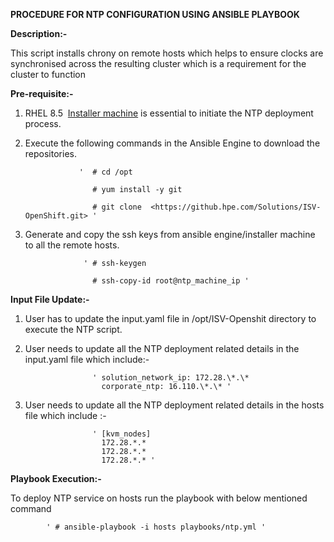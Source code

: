 **PROCEDURE FOR NTP CONFIGURATION USING ANSIBLE PLAYBOOK**

**Description:-**

This script installs chrony on remote hosts which helps to ensure clocks are synchronised across the resulting cluster which is a requirement for the cluster to function

**Pre-requisite:-**

1. RHEL 8.5  [Installer machine](https://github.hpe.com/Solutions/ISV-OpenShift/blob/develop/Readme.md "https://github.hpe.com/Solutions/ISV-OpenShift/blob/develop/Readme.md") is essential to initiate the NTP deployment process.
2. Execute the following commands in the Ansible Engine to download the repositories.

                   '  # cd /opt

                      # yum install -y git

                      # git clone  <https://github.hpe.com/Solutions/ISV-OpenShift.git> '

3. Generate and copy the ssh keys from ansible engine/installer machine to all the remote hosts.

                    ' # ssh-keygen 

                      # ssh-copy-id root@ntp_machine_ip '


**Input File Update:-**

1. User has to update the input.yaml file in /opt/ISV-Openshit directory to  execute the NTP script.
2. User needs to update all the NTP deployment related details in the input.yaml file which include:-
                      
                      ' solution_network_ip: 172.28.\*.\* 
                        corporate_ntp: 16.110.\*.\* ' 

3. User needs to update all the NTP deployment related details in the hosts file which include :-
                     
                      ' [kvm_nodes]
                        172.28.*.*
                        172.28.*.*
                        172.28.*.* '

**Playbook Execution:-**

To deploy NTP service on hosts run the playbook with below mentioned command                   

            ' # ansible-playbook -i hosts playbooks/ntp.yml '